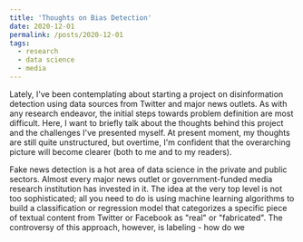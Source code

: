 ```yaml
---
title: 'Thoughts on Bias Detection'
date: 2020-12-01
permalink: /posts/2020-12-01
tags:
  - research
  - data science
  - media
---
```


Lately, I've been contemplating about starting a project on disinformation detection using data sources from Twitter and major news outlets. As with any research endeavor, the initial steps towards problem definition are most difficult. Here, I want to briefly talk about the thoughts behind this project and the challenges I've presented myself. At present moment, my thoughts are still quite unstructured, but overtime, I'm confident that the overarching picture will become clearer (both to me and to my readers). 

Fake news detection is a hot area of data science in the private and public sectors. Almost every major news outlet or government-funded media research institution has invested in it. The idea at the very top level is not too sophisticated; all you need to do is using machine learning algorithms to build a classification or regression model that categorizes a specific piece of textual content from Twitter or Facebook as "real" or "fabricated". The controversy of this approach, however, is labeling - how do we 
